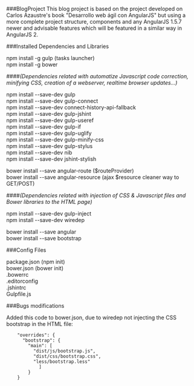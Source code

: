 ###BlogProject
This blog project is based on the project developed on Carlos Azaustre's book "Desarrollo web ágil con AngularJS" but using a more complete project structure, components and any AngularJS 1.5.7 newer and advisable features which will be featured in a similar way in AngularJS 2.

###Installed Dependencies and Libraries

npm install -g gulp (tasks launcher)<br />
npm install -g bower <br />


####_(Dependencies related with automatize Javascript code correction, minifying CSS, creation of a webserver, realtime browser updates...)_

npm install --save-dev gulp<br />
npm install --save-dev gulp-connect <br />
npm install --save-dev connect-history-api-fallback<br />
npm install --save-dev gulp-jshint<br />
npm install --save-dev gulp-useref<br />
npm install --save-dev gulp-if<br />
npm install --save-dev gulp-uglify<br />
npm install --save-dev gulp-minify-css<br />
npm install --save-dev gulp-stylus<br />
npm install --save-dev nib <br />
npm install --save-dev jshint-stylish

bower install --save angular-route ($routeProvider)<br />
bower install --save angular-resource (ajax $resource cleaner way to GET/POST)


####_(Dependencies related with injection of CSS & Javascript files and Bower libraries to the HTML page)_

npm install --save-dev gulp-inject<br />
npm install --save-dev wiredep

bower install --save angular<br />
bower install --save bootstrap


###Config Files

package.json (npm init)<br />
bower.json (bower init)<br />
.bowerrc<br />
.editorconfig<br />
.jshintrc<br />
Gulpfile.js


###Bugs modifications

Added this code to bower.json, due to wiredep not injecting the CSS bootstrap in the HTML file:

```
	"overrides": {  
	  "bootstrap": {  
	    "main": [  
	      "dist/js/bootstrap.js",  
	      "dist/css/bootstrap.css",  
	      "less/bootstrap.less"  
	        ]  
	    }  
	}
```

